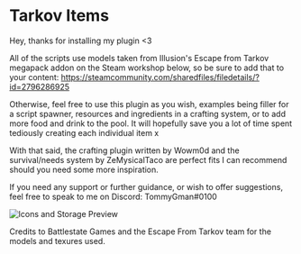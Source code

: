 # Tarkov Items
Hey, thanks for installing my plugin <3

All of the scripts use models taken from Illusion's Escape from Tarkov megapack addon on the Steam workshop below, so be sure to add that to your content:
https://steamcommunity.com/sharedfiles/filedetails/?id=2796286925

Otherwise, feel free to use this plugin as you wish, examples being filler for a script spawner, resources and ingredients in a crafting system, or to add more food and drink to the pool. It will hopefully save you a lot of time spent tediously creating each individual item x

With that said, the crafting plugin written by Wowm0d and the survival/needs system by ZeMysicalTaco are perfect fits I can recommend should you need some more inspiration.

If you need any support or further guidance, or wish to offer suggestions, feel free to speak to me on Discord:
TommyGman#0100

![Icons and Storage Preview](https://i.imgur.com/qD7YkQV.png)

Credits to Battlestate Games and the Escape From Tarkov team for the models and texures used.
